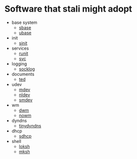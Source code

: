 Software that stali might adopt
===============================

* base system
	* [sbase](//git.suckless.org/sbase/)
	* [ubase](//git.suckless.org/ubase/)
* init
	* [sinit](//git.suckless.org/sinit/)
* services
	* [runit](http://smarden.org/runit/)
	* [svc](http://git.r-36.net/svc/)
* logging
	* [socklog](http://smarden.org/socklog/)
* documents
	* [ted](http://www.nllgg.nl/ted/)
* udev
	* [mdev](http://lists.busybox.net/pipermail/busybox/2005-December/017183.html)
	* [nldev](http://git.r-36.net/nldev/)
	* [smdev](http://git.2f30.org/smdev/)
* wm
	* [dwm](//dwm.suckless.org)
	* [nowm](https://github.com/patrickhaller/no-wm)
* dyndns
	* [tinydyndns](http://smarden.org/tinydyndns/)
* dhcp
	* [sdhcp](http://galos.no-ip.org/sdhcp)
* shell
	* [loksh](https://github.com/dimkr/loksh)
	* [mksh](https://www.mirbsd.org/mksh.htm)
